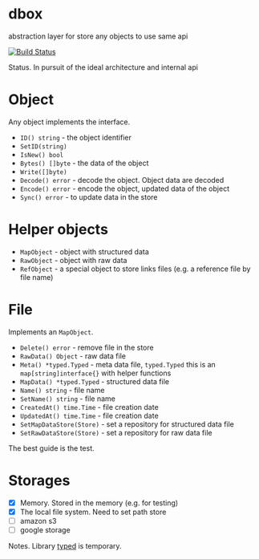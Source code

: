 # dbox
abstraction layer for store any objects to use same api

[![Build Status](https://travis-ci.org/inpime/dbox.svg?branch=master)](https://travis-ci.org/inpime/dbox)

Status. In pursuit of the ideal architecture and internal api

# Object

Any object implements the interface. 

* `ID() string` - the object identifier
* `SetID(string)`
* `IsNew() bool`
* `Bytes() []byte` - the data of the object
* `Write([]byte)`
* `Decode() error` - decode the object. Object data are decoded
* `Encode() error` - encode the object, updated data of the object
* `Sync() error` - to update data in the store

# Helper objects

* `MapObject` - object with structured data
* `RawObject` - object with raw data
* `RefObject` - a special object to store links files (e.g. a reference file by file name)

# File

Implements an `MapObject`.

* `Delete() error` - remove file in the store
* `RawData() Object` - raw data file
* `Meta() *typed.Typed` - meta data file, `typed.Typed` this is an `map[string]interface{}` with helper functions
* `MapData() *typed.Typed` - structured data file
* `Name() string` - file name
* `SetName() string` - file name
* `CreatedAt() time.Time` - file creation date
* `UpdatedAt() time.Time` - file creation date
* `SetMapDataStore(Store)` - set a repository for structured data file
* `SetRawDataStore(Store)` - set a repository for raw data file

The best guide is the test.

# Storages

- [x] Memory. Stored in the memory (e.g. for testing)
- [x] The local file system. Need to set path store 
- [ ] amazon s3
- [ ] google storage

Notes. Library [typed](gebv/typed) is temporary.
